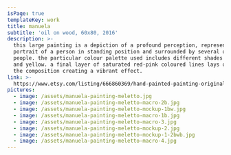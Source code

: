 ```yaml
---
isPage: true
templateKey: work
title: manuela
subtitle: 'oil on wood, 60x80, 2016'
description: >-
  this large painting is a depiction of a profound perception, represented as a
  portrait of a person in standing position and surrounded by several other
  people. the particular colour palette used includes different shades of green
  and yellow. a final layer of saturated red-pink coloured lines lays on top of
  the composition creating a vibrant effect.
link: >-
  https://www.etsy.com/listing/666860369/hand-painted-painting-original?ref=shop_home_active_8&frs=1
pictures:
  - image: /assets/manuela-painting-meletto.jpg
  - image: /assets/manuela-painting-meletto-macro-2b.jpg
  - image: /assets/manuela-painting-meletto-mockup-1bw.jpg
  - image: /assets/manuela-painting-meletto-macro-1b.jpg
  - image: /assets/manuela-painting-meletto-macro-3.jpg
  - image: /assets/manuela-painting-meletto-mockup-2.jpg
  - image: /assets/manuela-painting-meletto-mockup-1-2bwb.jpg
  - image: /assets/manuela-painting-meletto-macro-4.jpg
---
```


